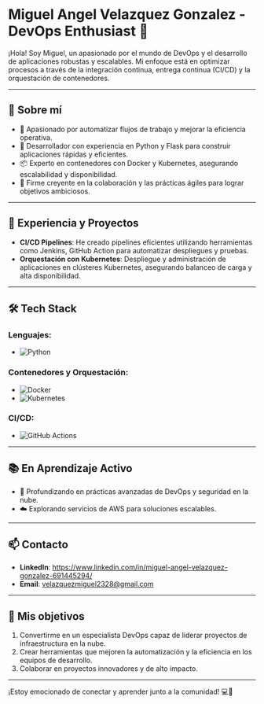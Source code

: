 # Miguel Angel Velazquez Gonzalez - DevOps Enthusiast 🚀

¡Hola! Soy Miguel, un apasionado por el mundo de DevOps y el desarrollo de aplicaciones robustas y escalables. Mi enfoque está en optimizar procesos a través de la integración continua, entrega continua (CI/CD) y la orquestación de contenedores.

---

## 🌟 **Sobre mí**
- 🎯 Apasionado por automatizar flujos de trabajo y mejorar la eficiencia operativa.
- 🐍 Desarrollador con experiencia en Python y Flask para construir aplicaciones rápidas y eficientes.
- 📦 Experto en contenedores con Docker y Kubernetes, asegurando escalabilidad y disponibilidad.
- 🔄 Firme creyente en la colaboración y las prácticas ágiles para lograr objetivos ambiciosos.

---

## 💼 **Experiencia y Proyectos**
- **CI/CD Pipelines**: He creado pipelines eficientes utilizando herramientas como Jenkins, GitHub Action para automatizar despliegues y pruebas.
- **Orquestación con Kubernetes**: Despliegue y administración de aplicaciones en clústeres Kubernetes, asegurando balanceo de carga y alta disponibilidad.

---

## 🛠 **Tech Stack**
### Lenguajes:
- ![Python](https://img.shields.io/badge/Python-3776AB?style=for-the-badge&logo=python&logoColor=white)

### Contenedores y Orquestación:
- ![Docker](https://img.shields.io/badge/Docker-2496ED?style=for-the-badge&logo=docker&logoColor=white)
- ![Kubernetes](https://img.shields.io/badge/Kubernetes-326CE5?style=for-the-badge&logo=kubernetes&logoColor=white)

### CI/CD:
- ![GitHub Actions](https://img.shields.io/badge/GitHub_Actions-2088FF?style=for-the-badge&logo=githubactions&logoColor=white)

---

## 📚 **En Aprendizaje Activo**
- 🔧 Profundizando en prácticas avanzadas de DevOps y seguridad en la nube.
- ☁️ Explorando servicios de AWS para soluciones escalables.

---

## 📫 **Contacto**
- **LinkedIn**: https://www.linkedin.com/in/miguel-angel-velazquez-gonzalez-691445294/
- **Email**: velazquezmiguel2328@gmail.com
---

## 🚀 **Mis objetivos**
1. Convertirme en un especialista DevOps capaz de liderar proyectos de infraestructura en la nube.
2. Crear herramientas que mejoren la automatización y la eficiencia en los equipos de desarrollo.
3. Colaborar en proyectos innovadores y de alto impacto.

---

¡Estoy emocionado de conectar y aprender junto a la comunidad! 💻🔧
